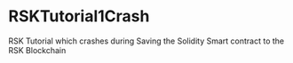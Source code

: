 # RSKTutorial1Crash
RSK Tutorial which crashes during Saving the Solidity Smart contract to the RSK Blockchain
